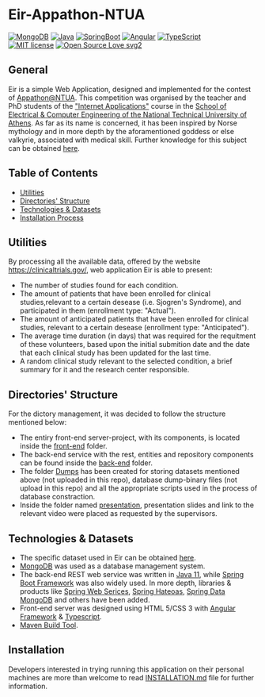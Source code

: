 # Eir-Appathon-NTUA
[![MongoDB](https://img.shields.io/badge/MongoDB-v4-green.svg)](https://www.mongodb.com/2)
[![Java](https://img.shields.io/badge/Java-11-yellow.svg)](https://www.oracle.com/java/technologies/javase-jdk11-downloads.html)
[![SpringBoot](https://img.shields.io/badge/SpringBoot-2.3.2-green.svg)](https://spring.io/projects/spring-boot)
[![Angular](https://img.shields.io/badge/AngularCLI-9.1.15-red.svg)](https://angular.io/)
[![TypeScript](https://img.shields.io/badge/TypeScript-3.8.3-blue.svg)](https://www.typescriptlang.org/) <br/>
[![MIT license](https://img.shields.io/badge/License-MIT-blue.svg)](https://github.com/john98nf/Eir-Appathon-NTUA/blob/master/LICENSE)
[![Open Source Love svg2](https://badges.frapsoft.com/os/v2/open-source.svg?v=103)](https://github.com/ellerbrock/open-source-badges/)
## General
Eir is a simple Web Application, designed and implemented for the contest of [Appathon@NTUA](http://147.102.19.19/wordpress). This competition was organised by the teacher and PhD students of the ["Internet Applications"](http://ecourses.dbnet.ntua.gr/15372.html) course in the [School of Electrical & Computer Engineering of the National Technical University of Athens](https://www.ece.ntua.gr/gr). As far as its name is concerned, it has been inspired by Norse mythology and in more depth by the aforamentioned goddess or else valkyrie, associated with medical skill. Further knowledge for this subject can be obtained [here](https://en.wikipedia.org/wiki/Eir).

## Table of Contents
- [Utilities](#utilities)
- [Directories' Structure](#directories)
- [Technologies & Datasets](#technologies)
- [Installation Process](#installation)

<a name="utilities"/>

## Utilities
By processing all the available data, offered by the website https://clinicaltrials.gov/, web application Eir is able to present:
* The number of studies found for each condition.
* The amount of patients that have been enrolled for clinical studies,relevant to a certain desease (i.e. Sjogren's Syndrome), and participated in them (enrollment type: "Actual").
* The amount of anticipated patients that have been enrolled for clinical studies, relevant to a certain desease (enrollment type: "Anticipated").
* The average time duration (in days) that was required for the requitment of these volunteers, based upon the initial submition date and the date that each clinical study has been updated for the last time.
* A random clinical study relevant to the selected condition, a brief summary for it and the research center responsible.

<a name="directories"/>

## Directories' Structure

For the dictory management, it was decided to follow the structure mentioned below:

* The entiry front-end server-project, with its components, is located inside the [front-end](https://github.com/john98nf/Eir-Appathon-NTUA/tree/master/front-end) folder.
* The back-end service with the rest, entities and repository components can be found inside the [back-end](https://github.com/john98nf/Eir-Appathon-NTUA/tree/master/back-end) folder.
* The folder [Dumps](https://github.com/john98nf/Eir-Appathon-NTUA/tree/master/Dumps) has been created for storing datasets mentioned above (not uploaded in this repo), database dump-binary files (not upload in this repo) and all the appropriate scripts used in the process of database constraction.
* Inside the folder named [presentation](https://github.com/john98nf/Eir-Appathon-NTUA/tree/master/presentation), presentation slides and link to the relevant video were placed as requested by the supervisors.

<a name="technologies"/>

## Technologies & Datasets

* The specific dataset used in Eir can be obtained [here](https://clinicaltrials.gov/AllPublicXML.zip).
* [MongoDB](https://www.mongodb.com/) was used as a database management system.
* The back-end REST web service was written in [Java 11](https://www.oracle.com/java/technologies/javase-jdk11-downloads.html), while
[Spring Boot Framework](https://spring.io/projects/spring-boot) was also widely used. In more depth, libraries & products like [Spring Web Serices](https://spring.io/projects/spring-ws), [Spring Hateoas](https://spring.io/projects/spring-hateoas), [Spring Data MongoDB](https://spring.io/projects/spring-data-mongodb) and others have been added.
* Front-end server was designed using HTML 5/CSS 3 with [Angular Framework](https://angular.io/) & [Typescript](https://www.typescriptlang.org/).
* [Maven Build Tool](https://maven.apache.org/).

<a name="installation"/>

## Installation

Developers interested in trying running this application on their personal machines are more than welcome to read [INSTALLATION.md](https://github.com/john98nf/Eir-Appathon-NTUA/tree/master/INSTALLATION.md) file for further information.
